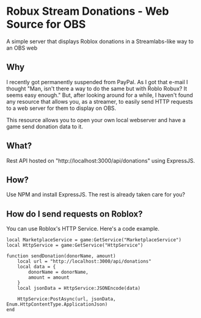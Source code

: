 # Robux Stream Donations - Web Source for OBS

A simple server that displays Roblox donations in a Streamlabs-like way to an OBS web

## Why

I recently got permanently suspended from PayPal. As I got that e-mail I thought "Man, isn't there a way to do the same but with Roblo Robux? It seems easy enough." But, after looking around for a while, I haven't found any resource that allows you, as a streamer, to easily send HTTP requests to a web server for them to display on OBS.

This resource allows you to open your own local webserver and have a game send donation data to it.

## What?

Rest API hosted on "http://localhost:3000/api/donations" using ExpressJS.

## How?

Use NPM and install ExpressJS. The rest is already taken care for you?

## How do I send requests on Roblox?

You can use Roblox's HTTP Service. Here's a code example.

```
local MarketplaceService = game:GetService("MarketplaceService")
local HttpService = game:GetService("HttpService")

function sendDonation(donorName, amount)
	local url = "http://localhost:3000/api/donations"
	local data = {
		donorName = donorName,
		amount = amount
	}
	local jsonData = HttpService:JSONEncode(data)

	HttpService:PostAsync(url, jsonData, Enum.HttpContentType.ApplicationJson)
end

```
